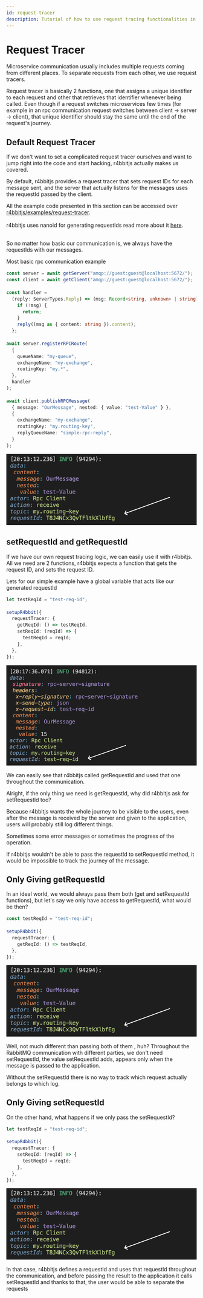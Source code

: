 ```yaml
---
id: request-tracer
description: Tutorial of how to use request tracing functionalities in r4bbitjs.
---
```


# Request Tracer

Microservice communication usually includes multiple requests coming from different places. To separate requests from each other, we use request tracers.

Request tracer is basically 2 functions, one that assigns a unique identifier to each request and other that retrieves that identifier whenever being called. Even though if a request switches microservices few times (for example in an rpc communication request switches between client -> server -> client), that unique identifier should stay the same until the end of the request's journey.

## Default Request Tracer

If we don't want to set a complicated request tracer ourselves and want to jump right into the code and start hacking, r4bbitjs actually makes us covered.

By default, r4bbitjs provides a request tracer that sets request IDs for each message sent, and the server that actually listens for the messages uses the requestId passed by the client.

<div class="alert alert--primary" role="alert">
  All the example code presented in this section can be accessed over <a href="https://github.com/r4bbitjs/r4bbitjs/blob/dev/examples/request-tracer/index.ts" target="_blank">r4bbitjs/examples/request-tracer</a>.
</div>
<br />

<div class="alert alert--warning" role="alert">
  r4bbitjs uses nanoid for generating requestIds read more about it <a href="https://github.com/ai/nanoid" target="_blank">here</a>.
</div>
<br />

So no matter how basic our communication is, we always have the requestIds with our messages.

Most basic rpc communication example

```ts
const server = await getServer("amqp://guest:guest@localhost:5672/");
const client = await getClient("amqp://guest:guest@localhost:5672/");

const handler =
  (reply: ServerTypes.Reply) => (msg: Record<string, unknown> | string) => {
    if (!msg) {
      return;
    }
    reply((msg as { content: string }).content);
  };

await server.registerRPCRoute(
  {
    queueName: "my-queue",
    exchangeName: "my-exchange",
    routingKey: "my.*",
  },
  handler
);

await client.publishRPCMessage(
  { message: "OurMessage", nested: { value: "test-Value" } },
  {
    exchangeName: "my-exchange",
    routingKey: "my.routing-key",
    replyQueueName: "simple-rpc-reply",
  }
);
```

![Default request tracer example](./assets/request-tracer/default-request-tracer-log.png)

## setRequestId and getRequestId

If we have our own request tracing logic, we can easily use it with r4bbitjs. All we need are 2 functions, r4bbitjs expects a function that gets the request ID, and sets the request ID.

Lets for our simple example have a global variable that acts like our generated requestId

```ts
let testReqId = "test-req-id";

setupR4bbit({
  requestTracer: {
    getReqId: () => testReqId,
    setReqId: (reqId) => {
      testReqId = reqId;
    },
  },
});
```

![custom request tracer example](./assets/request-tracer/get-req-id-passed-log.png)

We can easily see that r4bbitjs called getRequestId and used that one throughout the communication.

Alright, if the only thing we need is getRequestId, why did r4bbitjs ask for setRequestId too?

Because r4bbitjs wants the whole journey to be visible to the users, even after the message is received by the server and given to the application, users will probably still log different things.

Sometimes some error messages or sometimes the progress of the operation.

If r4bbitjs wouldn't be able to pass the requestId to setRequestId method, it would be impossible to track the journey of the message.

## Only Giving getRequestId

In an ideal world, we would always pass them both (get and setRequestId functions), but let's say we only have access to getRequestId, what would be then?

```ts
const testReqId = "test-req-id";

setupR4bbit({
  requestTracer: {
    getReqId: () => testReqId,
  },
});
```

![get requestId example](./assets/request-tracer/default-request-tracer-log.png)

Well, not much different than passing both of them , huh? Throughout the RabbitMQ communication with different parties, we don't need setRequestId, the value setRequestId adds, appears only when the message is passed to the application.

Without the setRequestId there is no way to track which request actually belongs to which log.

## Only Giving setRequestId

On the other hand, what happens if we only pass the setRequestId?

```ts
let testReqId = "test-req-id";

setupR4bbit({
  requestTracer: {
    setReqId: (reqId) => {
      testReqId = reqId;
    },
  },
});
```

![set requestId example](./assets/request-tracer/default-request-tracer-log.png)

In that case, r4bbitjs defines a requestId and uses that requestId throughout the communication, and before passing the result to the application it calls setRequestId and thanks to that, the user would be able to separate the requests
